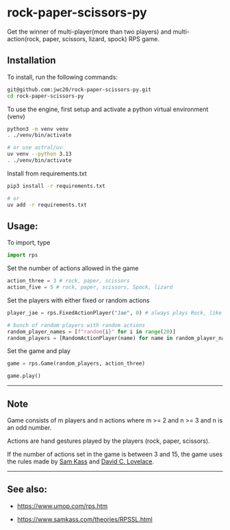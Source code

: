 # rock-paper-scissors-py

Get the winner of multi-player(more than two players) and multi-action(rock, paper, scissors, lizard, spock) RPS game.

## Installation

To install, run the following commands:

```bash
git@github.com:jwc20/rock-paper-scissors-py.git
cd rock-paper-scissors-py
```

To use the engine, first setup and activate a python virtual environment (venv)

```bash
python3 -m venv venv
. ./venv/bin/activate

# or use astral/uv
uv venv --python 3.13
. ./venv/bin/activate
```

Install from requirements.txt

```bash
pip3 install -r requirements.txt

# or
uv add -r requirements.txt
```

## Usage:

To import, type

```python
import rps
```

Set the number of actions allowed in the game

```python
action_three = 3 # rock, paper, scissors
action_five = 5 # rock, paper, scissors, Spock, lizard
```

Set the players with either fixed or random actions

```python
player_jae = rps.FixedActionPlayer("Jae", 0) # always plays Rock, like an idiot

# bunch of random players with random actions
random_player_names = [f"random{i}" for i in range(20)]
random_players = [RandomActionPlayer(name) for name in random_player_names]
```

Set the game and play

```python
game = rps.Game(random_players, action_three)

game.play()
```

---

## Note

Game consists of m players and n actions where m >= 2 and n >= 3 and n is an odd number.

Actions are hand gestures played by the players (rock, paper, scissors).

If the number of actions set in the game is between 3 and 15, the game uses the rules made by [Sam Kass](https://www.samkass.com/theories/RPSSL.html) and [David C. Lovelace](https://www.umop.com/rps.htm).

---

## See also:

- https://www.umop.com/rps.htm

- https://www.samkass.com/theories/RPSSL.html
